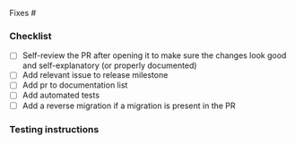 Fixes #

<!--
> [!WARNING]  
> This PR affects database migrations. See [migration testing instructions](https://specify.github.io/testing/pull_requests.html#prs-tagged-with-label-migration).
-->

### Checklist

- [ ] Self-review the PR after opening it to make sure the changes look good and
      self-explanatory (or properly documented)
- [ ] Add relevant issue to release milestone
- [ ] Add pr to documentation list
- [ ] Add automated tests
- [ ] Add a reverse migration if a migration is present in the PR

### Testing instructions

<!-- What are the steps to verify the fixes/changes in this PR? -->
<!-- Can part of that be replaced by automated tests? -->
